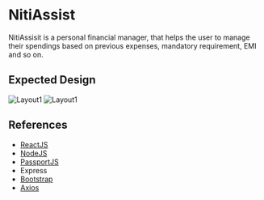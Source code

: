 # NitiAssist
NitiAssisit is a personal financial manager, that helps the user to manage their spendings based on previous expenses, mandatory requirement, EMI and so on.

## Expected Design
![Layout1](https://github.com/ArvinthC3000/nitiassist-fintech/blob/master/src/img/Image%201.png)
![Layout1](https://github.com/ArvinthC3000/nitiassist-fintech/blob/master/src/img/Image%202.png)

## References
* [ReactJS](https://reactjs.org/docs/getting-started.html)
* [NodeJS](https://nodejs.org/en/docs/)
* [PassportJS](http://www.passportjs.org/docs/authenticate/)
* Express
* [Bootstrap](https://getbootstrap.com/docs/4.4/getting-started/introduction/)
* [Axios](https://www.npmjs.com/package/axios)
